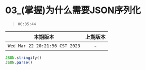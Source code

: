 # 03_(掌握)为什么需要JSON序列化

> `00:35:44`

|本期版本|上期版本
|:---:|:---:
`Wed Mar 22 20:21:56 CST 2023` | -

```javascript
JSON.stringify()
JSON.parse()
```